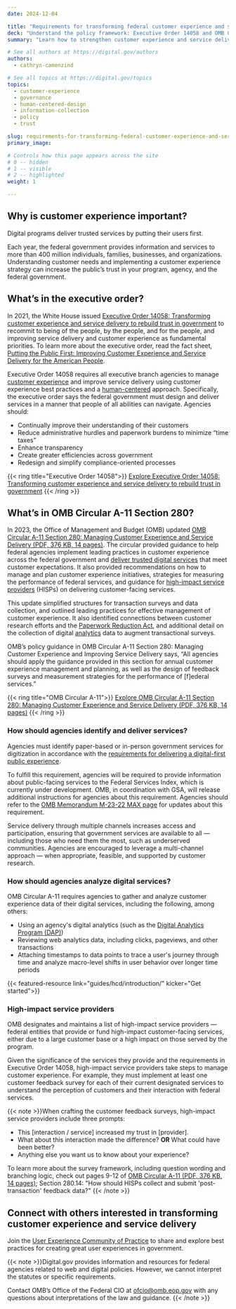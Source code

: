 ```yaml
---
date: 2024-12-04

title: "Requirements for transforming federal customer experience and service delivery"
deck: "Understand the policy framework: Executive Order 14058 and OMB Circular A-11 Section 280"
summary: "Learn how to strengthen customer experience and service delivery within your federal agency."

# See all authors at https://digital.gov/authors
authors:
  - cathryn-camenzind

# See all topics at https://digital.gov/topics
topics:
  - customer-experience
  - governance
  - human-centered-design
  - information-collection
  - policy
  - trust

slug: requirements-for-transforming-federal-customer-experience-and-service-delivery
primary_image: 

# Controls how this page appears across the site
# 0 -- hidden
# 1 -- visible
# 2 -- highlighted
weight: 1

---
```


## Why is customer experience important?

Digital programs deliver trusted services by putting their users first.

Each year, the federal government provides information and services to more than 400 million individuals, families, businesses, and organizations. Understanding customer needs and implementing a customer experience strategy can increase the public’s trust in your program, agency, and the federal government.

## What’s in the executive order?

In 2021, the White House issued [Executive Order 14058: Transforming customer experience and service delivery to rebuild trust in government](https://www.whitehouse.gov/briefing-room/presidential-actions/2021/12/13/executive-order-on-transforming-federal-customer-experience-and-service-delivery-to-rebuild-trust-in-government/) to recommit to being of the people, by the people, and for the people, and improving service delivery and customer experience as fundamental priorities. To learn more about the executive order, read the fact sheet, [Putting the Public First: Improving Customer Experience and Service Delivery for the American People](https://www.whitehouse.gov/briefing-room/statements-releases/2021/12/13/fact-sheet-putting-the-public-first-improving-customer-experience-and-service-delivery-for-the-american-people/).

Executive Order 14058 requires all executive branch agencies to manage [customer experience](https://digital.gov/topics/customer-experience/) and improve service delivery using customer experience best practices and a [human-centered](https://digital.gov/guides/hcd/) approach. Specifically, the executive order says the federal government must design and deliver services in a manner that people of all abilities can navigate. Agencies should:

- Continually improve their understanding of their customers
- Reduce administrative hurdles and paperwork burdens to minimize “time taxes”
- Enhance transparency
- Create greater efficiencies across government
- Redesign and simplify compliance-oriented processes

{{< ring title="Executive Order 14058">}}
[Explore Executive Order 14058: Transforming customer experience and service delivery to rebuild trust in government](https://www.whitehouse.gov/briefing-room/presidential-actions/2021/12/13/executive-order-on-transforming-federal-customer-experience-and-service-delivery-to-rebuild-trust-in-government/)
{{< /ring >}}

## What’s in OMB Circular A-11 Section 280?

In 2023, the Office of Management and Budget (OMB) updated [OMB Circular A-11 Section 280: Managing Customer Experience and Service Delivery (PDF, 376 KB, 14 pages)](https://www.whitehouse.gov/wp-content/uploads/2018/06/s280.pdf). The circular provided guidance to help federal agencies implement leading practices in customer experience across the federal government and [deliver trusted digital services](https://digital.gov/topics/trust/) that meet customer expectations. It also provided recommendations on how to manage and plan customer experience initiatives, strategies for measuring the performance of federal services, and guidance for [high-impact service providers](https://www.performance.gov/cx/hisps/) (HISPs) on delivering customer-facing services.

This update simplified structures for transaction surveys and data collection, and outlined leading practices for effective management of customer experience. It also identified connections between customer research efforts and the [Paperwork Reduction Act](https://pra.digital.gov/), and additional detail on the collection of digital [analytics](https://digital.gov/topics/analytics/) data to augment transactional surveys.

OMB’s policy guidance in OMB Circular A-11 Section 280: Managing Customer Experience and Improving Service Delivery says, “All agencies should apply the guidance provided in this section for annual customer experience management and planning, as well as the design of feedback surveys and measurement strategies for the performance of [f]ederal services.” 

{{< ring title="OMB Circular A-11">}}
[Explore OMB Circular A-11 Section 280: Managing Customer Experience and Service Delivery (PDF, 376 KB, 14 pages)](https://www.whitehouse.gov/wp-content/uploads/2018/06/s280.pdf)
{{< /ring >}}

### How should agencies identify and deliver services?

Agencies must identify paper-based or in-person government services for digitization in accordance with the [requirements for delivering a digital-first public experience](https://digital.gov/resources/delivering-digital-first-public-experience/).

To fulfill this requirement, agencies will be required to provide information about public-facing services to the Federal Services Index, which is currently under development. OMB, in coordination with GSA, will release additional instructions for agencies about this requirement. Agencies should refer to the [OMB Memorandum M-23-22 MAX page](https://community-dc.max.gov/x/pwiFkQ) for updates about this requirement.

Service delivery through multiple channels increases access and participation, ensuring that government services are available to all — including those who need them the most, such as underserved communities. Agencies are encouraged to leverage a multi-channel approach — when appropriate, feasible, and supported by customer research.

### How should agencies analyze digital services?

OMB Circular A-11 requires agencies to gather and analyze customer experience data of their digital services, including the following, among others:

* Using an agency's digital analytics (such as the [Digital Analytics Program (DAP)](https://digital.gov/guides/dap/))
* Reviewing web analytics data, including clicks, pageviews, and other transactions
* Attaching timestamps to data points to trace a user's journey through time and analyze macro-level shifts in user behavior over longer time periods

{{< featured-resource link="guides/hcd/introduction/" kicker="Get started">}}

### High-impact service providers

OMB designates and maintains a list of high-impact service providers — federal entities that provide or fund high-impact customer-facing services, either due to a large customer base or a high impact on those served by the program.

Given the significance of the services they provide and the requirements in Executive Order 14058, high-impact service providers take steps to manage customer experience. For example, they must implement at least one customer feedback survey for each of their current designated services to understand the perception of customers and their interaction with federal services.

{{< note >}}When crafting the customer feedback surveys, high-impact service providers include three prompts:

- This [interaction / service] increased my trust in [provider].
- What about this interaction made the difference? **OR** What could have been better?
- Anything else you want us to know about your experience?

To learn more about the survey framework, including question wording and branching logic, check out pages 9-12 of [OMB Circular A-11 (PDF, 376 KB, 14 pages)](https://www.whitehouse.gov/wp-content/uploads/2018/06/s280.pdf); Section 280.14: "How should HISPs collect and submit 'post-transaction' feedback data?"
{{< /note >}}

## Connect with others interested in transforming customer experience and service delivery

Join the [User Experience Community of Practice](https://digital.gov/communities/user-experience/) to share and explore best practices for creating great user experiences in government.

{{< note >}}Digital.gov provides information and resources for federal agencies related to web and digital policies. However, we cannot interpret the statutes or specific requirements.

Contact OMB’s Office of the Federal CIO at [ofcio@omb.eop.gov](mailto:ofcio@omb.eop.gov) with any questions about interpretations of the law and guidance.
{{< /note >}}
